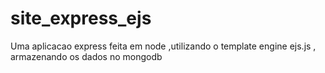 # site_express_ejs
Uma aplicacao express feita em node ,utilizando  o template engine ejs.js , armazenando os dados no mongodb
